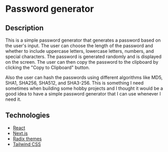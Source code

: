 # Password generator

## Description

This is a simple password generator that generates a password based on the user's input. The user can choose the length of the password and whether to include uppercase letters, lowercase letters, numbers, and special characters. The password is generated randomly and is displayed on the screen. The user can then copy the password to the clipboard by clicking the "Copy to Clipboard" button.

Also the user can hash the passwords using different algorithms like MD5, SHA1, SHA256, SHA512, and SHA3-256.
This is something I need sometimes when building some hobby projects and I thought it would be a good idea to have a simple password generator that I can use whenever I need it.

## Technologies

- [React](https://reactjs.org/)
- [Next.js](https://nextjs.org/)
- [Radix themes](https://radix-ui.com/)
- [Tailwind CSS](https://tailwindcss.com/)
